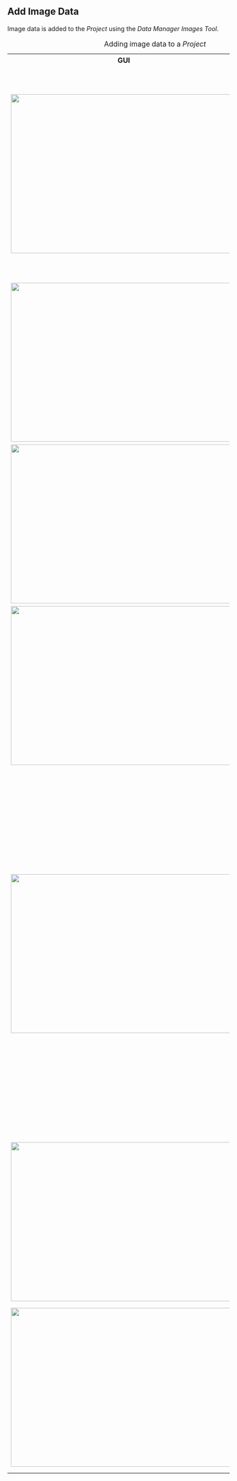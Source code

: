 <h2 id="tutorial_add_image_data"> Add Image Data </h2>

Image data is added to the <i>Project</i> using the <i>Data Manager</i> <i>Images</i> <i>Tool</i>.

<table class="table table-bordered" style="width:100%">
  <caption> Adding image data to a <i>Project</i> </caption>
  <tr>
    <th> GUI </th>
    <th> Description </th>
  </tr>

  <tr>
    <td><img src="quickguide/tutorial/images/add-image-1.png" width="512" height="360"> </td>
    <td> Select the <i>Images<i> <i>Tool</i> in the <i>Data Manager</i> with the right mouse button. 
         <br><br>
         Select the <b>Add/Replace image</b> menu option. 
         <br><br>
         <div style="background-color: #F0F0F0; padding: 10px; border: 1px solid #e6e600; border-left: 6px solid #e6e600"> 
         Only one image may be displayed in SimVascular. Adding another image will overwrite the current image. 
         </div>
    </td> 
  </tr>

  <tr>
    <td><img src="quickguide/tutorial/images/add-image-2.png" width="512" height="360"> </td>
    <td> Select the I.002.dcm file from the <i>File Browser</i>. 
         <br><br>
         Press the <b>Open</b> <i>Button</i>. 
         <br><br>
         The series of DICOM files are read in. <br><br>
    </td> 
  </tr>

  <tr>
    <td><img src="quickguide/tutorial/images/add-image-3.png" width="512" height="360"> </td>
    <td> Press the <b>Yes</b> <i>Button</i> in the <i>QuestionPopup</i> to store the image data as a VTK VTI file. 
    </td> 
  </tr>

  <tr>
    <td><img src="quickguide/tutorial/images/add-image-4.png" width="512" height="360"> </td>
    <td> Press the <b>Yes</b> <i>Button</i> in the <i>QuestionPopup</i> to scale the image. <br><br>
    </td> 
  </tr>

  <tr>
    <td><img src="quickguide/tutorial/images/add-image-5.png" width="512" height="360"> </td>
    <td> Press the <b>OK</b> <i>Button</i> to use the default 0.1 scaling factor. 
         <br><br>
         The image is scaled by 0.1. 
         <br><br>
         <div style="background-color: #F0F0F0; padding: 10px; border: 1px solid #e6e600; border-left: 6px solid #e6e600">
         SimVascular does not have any explicit units. However, the geometry created in the pipeline does depend on the
         image scale: a smaller scale creates smaller geometry. This is only important when performing simulations: the model 
         size must match the units used for certain simulation parameters and data (e.g. inlet flow rate). 
         </div>
    </td> 
  </tr>

  <tr>
    <td><img src="quickguide/tutorial/images/add-image-6.png" width="512" height="360"> </td>
    <td> Enter <b>aorta</b> for the image name in the <b>Image Name:</b> <i>TextBox</i> <br><br>
         Press the <b>OK</b> <i>Button</i>.
    </td> 
  </tr>

  <tr>
    <td><img src="quickguide/tutorial/images/add-image-7.png" width="512" height="360"> </td>
    <td> The image is displayed in the standard four-window view layout. <br><br>
         Press the <img src="quickguide/gui/images/gui-save-icon.png" width="40" height="35"> 
         icon in the  <i>ToolBar</i> to save the <i>Project</i>. <br><br>
         The image volume is saved as a VTK VTI file named <b>aorta.vti</b> in the <i>Project's</i> <i>Images</i> directory.
    </td> 
  </tr>

</table>
